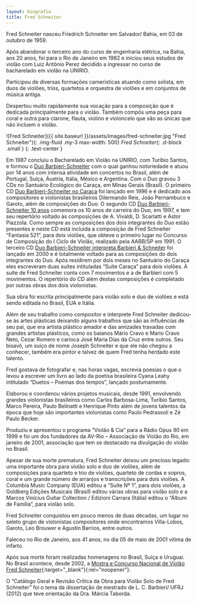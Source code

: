 ```yaml
---
layout: biografia
title: Fred Schneiter
---
```


Fred Schneiter nasceu Friedrich Schneiter em Salvador/ Bahia, em 03 de outubro de 1959.

Após abandonar o terceiro ano do curso de engenharia elétrica, na Bahia, aos 20 anos, foi para o Rio de Janeiro em 1982 e iniciou seus estudos de violão com Luiz Antônio Perez decidido a ingressar no curso de bacharelado em violão na UNIRIO.

Participou de diversas formações cameristicas atuando como solista, em duos de violões, trios, quartetos e orquestra de violões e em conjuntos de música antiga.

Despertou muito rapidamente sua vocação para a composição que é dedicada principalmente para o violão. Também compôs uma peça para coral e outra para clarone, flauta, violino e violoncelo que são as únicas que não incluem o violão.

![Fred Schneiter]({{ site.baseurl }}/assets/images/fred-schneiter.jpg "Fred Schneiter"){: .img-fluid .my-3 max-width: 500}
*Fred Schneiter*{: .d-block .small }
{: .text-center }

Em 1987 concluiu o Bacharelado em Violão na UNIRIO, com Turíbio Santos, e formou o [Duo Barbieri-Schneiter](/duo-barbieri-schneiter) com o qual ganhou notoriedade e atuou por 14 anos com intensa atividade em concertos no Brasil, além de Portugal, Suíça, Áustria, Itália, México e Argentina. Com o Duo gravou 3 CDs no Santuário Ecológico do Caraça, em Minas Gerais (Brasil). O primeiro CD [Duo Barbieri-Schneiter no Caraça](/album/duo-barbieri-schneiter-no-caraca) foi lançado em 1996 e é dedicado aos compositores e violonistas brasileiros Dilermando Reis, João Pernambuco e Garoto, além de composições do Duo. O segundo CD [Duo Barbieri-Schneiter 10 anos](/album/duo-barbieri-schneiter-10-anos) comemora os 10 anos de carreira do Duo, em 1997, e tem seu repertório voltado às composições de A. Vivaldi, D. Scarlatti e Astor Piazzola. Como sempre as composições dos dois integrantes do Duo estão presentes e neste CD está incluída a composição de Fred Schneiter “Fantasia 521”, para dois violões, que obteve o primeiro lugar no Concurso de Composição do I Ciclo de Violão, realizado pela AABB/SP em 1991. O terceiro CD [Duo Barbieri-Schneiter interpreta Barbieri &amp; Schneiter](/album/duo-barbieri-schneiter-interpreta) foi lançado em 2000 e é totalmente voltado para as composições do dois integrantes do Duo. Após residirem por dois meses no Santuário do Caraça eles escreveram duas suítes intituladas “Suíte Caraça” para dois violões. A suíte de Fred Schneiter conta com 7 movimentos e a de Barbieri com 5 movimentos. O repertório do CD além destas composições é completado por outras obras dos dois violonistas.

Sua obra foi escrita principalmente para violão solo e duo de violões e está sendo editada no Brasil, EUA e Itália.

Além de seu trabalho como compositor e interprete Fred Schneiter dedicou-se às artes plásticas deixando alguns trabalhos que são as influências de seu pai, que era artista plástico amador e das amizades travadas com grandes artistas plásticos, como os baianos Mário Cravo e Mario Cravo Neto, Cezar Romero e carioca José Maria Dias da Cruz entre outros. Seu bisavô, um suíço de nome Joseph Schneiter e que ele não chegou a conhecer, também era pintor e talvez de quem Fred tenha herdado este talento.

Fred gostava de fotografar e, nas horas vagas, escrevia poesias o que o levou a escrever um livro ao lado da poetisa brasileira Cyana Leahy intitulado “Duetos – Poemas dos tempos”, lançado postumamente.

Elaborou e coordenou vários projetos musicais, desde 1991, envolvendo grandes violonistas brasileiros como Carlos Barbosa-Lima, Turíbio Santos, Marco Pereira, Paulo Belinatti e Henrique Pinto além de jovens talentos da época que hoje são importantes violonistas como Paulo Pedrassoli e Zé Paulo Becker.

Produziu e apresentou o programa “Violão & Cia” para a Rádio Opus 90 em 1999 e foi um dos fundadores da AV-Rio – Associação de Violão do Rio, em janeiro de 2001, associação que tem se destacado na divulgação do violão no Brasil.

Apesar de sua morte prematura, Fred Schneiter deixou um precioso legado: uma importante obra para violão solo e duo de violões, além de composições para quarteto e trio de violões, quarteto de cordas e sopros, coral e um grande número de arranjos e transcrições para dois violões. A Columbia Music Company (EUA) editou a “Suíte Nº 1”, para dois violões, a Goldberg Edições Musicais (Brasil) editou várias obras para violão solo e a Marcos Vinícius Guitar Collection / Edizioni Carrara (Itália) editou o “Álbum de Família”, para violão solo.

Fred Schneiter conquistou em pouco menos de duas décadas, um lugar no seleto grupo de violonistas compositores onde encontramos Villa-Lobos, Garoto, Leo Brouwer e Agustín Barrios, entre outros.

Faleceu no Rio de Janeiro, aos 41 anos, no dia 05 de maio de 2001 vitima de infarto.

Após sua morte foram realizadas homenagens no Brasil, Suíça e Uruguai. No Brasil acontece, desde 2002, a [Mostra e Concurso Nacional de Violão Fred Schneiter](http://www.mostrafred.com){:target="_blank"}{:rel="noopener"}.

O “Catálogo Geral e Revisão Crítica da Obra para Violão Solo de Fred Schneiter” foi o tema da dissertação de mestrado de L. C. Barbieri/ UFRJ (2012) que teve orientação da Dra. Márcia Taborda.
